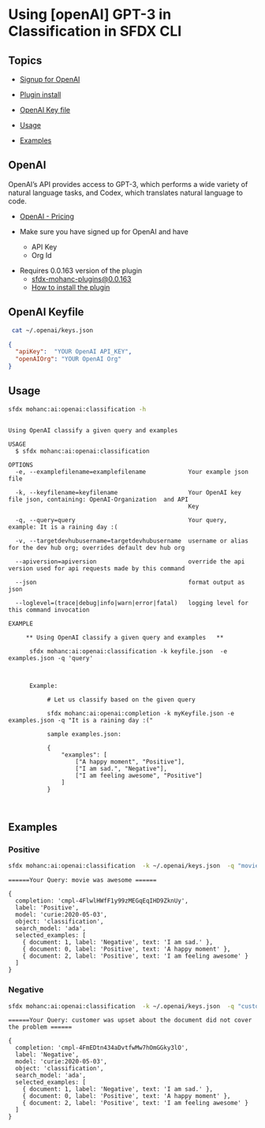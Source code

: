 # Using [openAI] GPT-3  in Classification in SFDX CLI



## Topics

- [Signup for OpenAI](#signup)

- [Plugin install](#install)
- [OpenAI Key file](#keyfile)
- [Usage](#usage)
- [Examples](#examples)

<a name='signup'></a>

## OpenAI

OpenAI’s API provides access to GPT-3, which performs a wide variety of natural language tasks, and Codex, which translates natural language to code.

- [OpenAI - Pricing](https://openai.com/api/pricing/)

- Make sure you have signed up for OpenAI and have 
    - API Key
    - Org Id


<a name='install'></a>
- Requires 0.0.163 version of the plugin
    - sfdx-mohanc-plugins@0.0.163
    - [How to install the plugin](https://mohan-chinnappan-n.github.io/dx/plugins.html#/1)

 

<a name='keyfile'></a>

## OpenAI Keyfile

```bash
 cat ~/.openai/keys.json 
```

```json
{
  "apiKey":  "YOUR OpenAI API_KEY",
  "openAIOrg": "YOUR OpenAI Org"
}
```
<a name='usage'></a>

## Usage
```bash
sfdx mohanc:ai:openai:classification -h

```

```

Using OpenAI classify a given query and examples  

USAGE
  $ sfdx mohanc:ai:openai:classification

OPTIONS
  -e, --examplefilename=examplefilename            Your example json file

  -k, --keyfilename=keyfilename                    Your OpenAI key file json, containing: OpenAI-Organization  and API 
                                                   Key

  -q, --query=query                                Your query, example: It is a raining day :(

  -v, --targetdevhubusername=targetdevhubusername  username or alias for the dev hub org; overrides default dev hub org

  --apiversion=apiversion                          override the api version used for api requests made by this command

  --json                                           format output as json

  --loglevel=(trace|debug|info|warn|error|fatal)   logging level for this command invocation

EXAMPLE

     ** Using OpenAI classify a given query and examples   **

      sfdx mohanc:ai:openai:classification -k keyfile.json  -e examples.json -q 'query' 

   

      Example:

           # Let us classify based on the given query

           sfdx mohanc:ai:openai:completion -k myKeyfile.json -e examples.json -q "It is a raining day :("

           sample examples.json:

           {
               "examples": [
                   ["A happy moment", "Positive"],
                   ["I am sad.", "Negative"],
                   ["I am feeling awesome", "Positive"]
               ]
           }

    
```
<a name='examples'></a>

## Examples

### Positive 

```bash
sfdx mohanc:ai:openai:classification  -k ~/.openai/keys.json  -q "movie was awesome"

```

```
======Your Query: movie was awesome ======
```

```
{
  completion: 'cmpl-4FlwlHWfF1y99zMEGqEqIHD9ZknUy',
  label: 'Positive',
  model: 'curie:2020-05-03',
  object: 'classification',
  search_model: 'ada',
  selected_examples: [
    { document: 1, label: 'Negative', text: 'I am sad.' },
    { document: 0, label: 'Positive', text: 'A happy moment' },
    { document: 2, label: 'Positive', text: 'I am feeling awesome' }
  ]
}
```

### Negative

```bash
sfdx mohanc:ai:openai:classification  -k ~/.openai/keys.json  -q "customer was upset about the document did not cover the problem"

```

```
======Your Query: customer was upset about the document did not cover the problem ======
```

```
{
  completion: 'cmpl-4FmEDtn434aDvtfwMw7hOmGGky3lO',
  label: 'Negative',
  model: 'curie:2020-05-03',
  object: 'classification',
  search_model: 'ada',
  selected_examples: [
    { document: 1, label: 'Negative', text: 'I am sad.' },
    { document: 0, label: 'Positive', text: 'A happy moment' },
    { document: 2, label: 'Positive', text: 'I am feeling awesome' }
  ]
}
```

